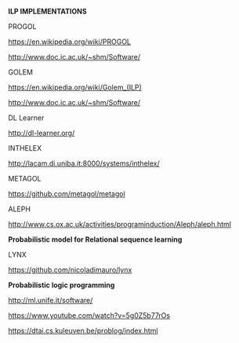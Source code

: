 **ILP IMPLEMENTATIONS**

PROGOL

https://en.wikipedia.org/wiki/PROGOL

http://www.doc.ic.ac.uk/~shm/Software/

GOLEM

https://en.wikipedia.org/wiki/Golem_(ILP)

http://www.doc.ic.ac.uk/~shm/Software/

DL Learner

http://dl-learner.org/

INTHELEX

http://lacam.di.uniba.it:8000/systems/inthelex/

METAGOL

https://github.com/metagol/metagol

ALEPH

http://www.cs.ox.ac.uk/activities/programinduction/Aleph/aleph.html

**Probabilistic model for Relational sequence learning**

LYNX

https://github.com/nicoladimauro/lynx

**Probabilistic logic programming**

http://ml.unife.it/software/

https://www.youtube.com/watch?v=5g0Z5b77rOs

https://dtai.cs.kuleuven.be/problog/index.html
